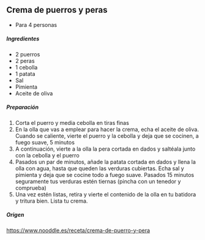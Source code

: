 ## Crema de puerros y peras

* Para 4 personas

##### Ingredientes
* 2 puerros
* 2 peras
* 1 cebolla
* 1 patata
* Sal
* Pimienta
* Aceite de oliva

##### Preparación
1. Corta el puerro y media cebolla en tiras finas 
2. En la olla que vas a emplear para hacer la crema, echa el aceite de oliva. Cuando se caliente, vierte el puerro y la cebolla y deja que se cocinen, a fuego suave, 5 minutos
3. A continuación, vierte a la olla la pera cortada en dados y saltéala junto con la cebolla y el puerro
4. Pasados un par de minutos, añade la patata cortada en dados y llena la olla con agua, hasta que queden las verduras cubiertas. Echa sal y pimienta y deja que se cocine todo a fuego suave. Pasados 15 minutos seguramente tus verduras estén tiernas (pincha con un tenedor y comprueba)
5. Una vez estén listas, retira y vierte el contenido de la olla en tu batidora y tritura bien. Lista tu crema.

##### Origen

https://www.nooddle.es/receta/crema-de-puerro-y-pera